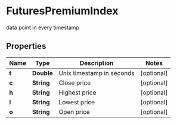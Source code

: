 
# FuturesPremiumIndex

data point in every timestamp

## Properties

Name | Type | Description | Notes
------------ | ------------- | ------------- | -------------
**t** | **Double** | Unix timestamp in seconds |  [optional]
**c** | **String** | Close price |  [optional]
**h** | **String** | Highest price |  [optional]
**l** | **String** | Lowest price |  [optional]
**o** | **String** | Open price |  [optional]

